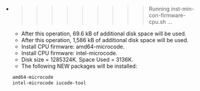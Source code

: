* >>>>>>>>> Running inst-min-con-firmware-cpu.sh ...
  * After this operation, 69.6 kB of additional disk space will be used.
  * After this operation, 1,586 kB of additional disk space will be used.
  * Install CPU firmware: amd64-microcode.
  * Install CPU firmware: intel-microcode.
  * Disk size = 1285324K. Space Used = 3136K.
  * The following NEW packages will be installed:
  ```bash
  amd64-microcode
  intel-microcode iucode-tool
  ```
